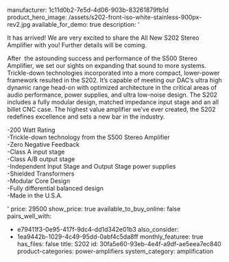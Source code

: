 manufacturer: 1c11d0b2-7e5d-4d06-903b-83261879fb1d
product_hero_image: /assets/s202-front-iso-white-stainless-900px-rev2.jpg
available_for_demo: true
description: '<p>It has arrived! We are very excited to share the All New S202 Stereo Amplifier with you! Further details will be coming.</p><p>After&nbsp; the astounding success and performance of the S500 Stereo Amplifier, we set our sights on expanding that sound to more systems. Trickle-down technologies incorporated into a more compact, lower-power framework resulted in the S202. It’s capable of meeting our DAC’s ultra high dynamic range head-on with optimized architecture in the critical areas of audio performance, power supplies, and ultra low-noise design. The S202 includes a fully modular design, matched impedance input stage and an all billet CNC case. The highest value amplifier we’ve ever created, the S202 redefines excellence and sets a new bar in the industry.</p><p>-200 Watt Rating<br>-Trickle-down technology from the S500 Stereo Amplifier<br>-Zero Negative Feedback<br>-Class A input stage<br>-Class A/B output stage<br>-Independent Input Stage and Output Stage power supplies<br>-Shielded Transformers<br>-Modular Core Design<br>-Fully differential balanced design<br>-Made in the U.S.A.</p>'
price: 29500
show_price: true
available_to_buy_online: false
pairs_well_with:
  - e79411f3-0e95-417f-9dc4-dd1d342e01b3
also_consider:
  - 1ea9442b-1029-4c49-95dd-0abf4c5da8ff
monthly_featuree: true
has_files: false
title: S202
id: 30fa5e60-93eb-4e4f-a9df-ae5eea7ec840
product-categories: power-amplifiers
system_category: amplification
